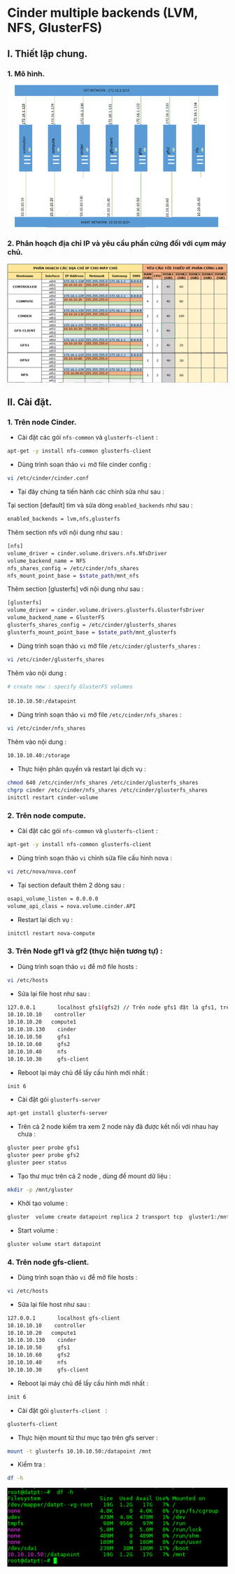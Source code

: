 # Cinder multiple backends (LVM, NFS, GlusterFS)

## I. Thiết lập chung.

### 1. Mô hình.

![multiple_backends-mohinh](/images/cinder/multiple_backends-mohinh.png)

### 2. Phân hoạch địa chỉ IP và yêu cầu phần cứng đối với cụm máy chủ.

![phanhoach-multiple](/images/cinder/phanhoach-multiple.png)

## II. Cài đặt.

### 1. Trên node Cinder.

- Cài đặt các gói `nfs-common` và `glusterfs-client` :

```sh
apt-get -y install nfs-common glusterfs-client 
```

- Dùng trình soạn thảo `vi` mở file cinder config :

```sh
vi /etc/cinder/cinder.conf 
```

- Tại đây chúng ta tiến hành các chỉnh sửa như sau :

Tại section [default] tìm và sửa dòng `enabled_backends` như sau :

```sh
enabled_backends = lvm,nfs,glusterfs
```

Thêm section nfs với nội dung như sau :

```sh
[nfs]
volume_driver = cinder.volume.drivers.nfs.NfsDriver
volume_backend_name = NFS
nfs_shares_config = /etc/cinder/nfs_shares
nfs_mount_point_base = $state_path/mnt_nfs 
```

Thêm section [glusterfs] với nội dung như sau :

```sh
[glusterfs]
volume_driver = cinder.volume.drivers.glusterfs.GlusterfsDriver
volume_backend_name = GlusterFS
glusterfs_shares_config = /etc/cinder/glusterfs_shares
glusterfs_mount_point_base = $state_path/mnt_glusterfs
```

- Dùng trình soạn thảo `vi` mở file `/etc/cinder/glusterfs_shares` :

```sh
vi /etc/cinder/glusterfs_shares
```

Thêm vào nội dung :

```sh
# create new : specify GlusterFS volumes

10.10.10.50:/datapoint
```

- Dùng trình soạn thảo `vi` mở file `/etc/cinder/nfs_shares` :

```sh
vi /etc/cinder/nfs_shares 
```

Thêm vào nội dung :

```sh
10.10.10.40:/storage 
```

- Thực hiện phân quyền và restart lại dịch vụ :

```sh
chmod 640 /etc/cinder/nfs_shares /etc/cinder/glusterfs_shares 
chgrp cinder /etc/cinder/nfs_shares /etc/cinder/glusterfs_shares 
initctl restart cinder-volume
```

### 2. Trên node compute.

- Cài đặt các gói `nfs-common` và `glusterfs-client` :

```sh
apt-get -y install nfs-common glusterfs-client 
```

- Dùng trình soạn thảo `vi` chỉnh sửa file cấu hình nova :

```sh
vi /etc/nova/nova.conf 
```

- Tại section default thêm 2 dòng sau :

```sh
osapi_volume_listen = 0.0.0.0
volume_api_class = nova.volume.cinder.API
```

- Restart lại dịch vụ :

```sh
initctl restart nova-compute 
```

### 3. Trên Node gf1 và gf2 (thực hiện tương tự) :

- Dùng trình soạn thảo `vi` để mở file hosts :

```sh
vi /etc/hosts
```

- Sửa lại file host như sau :

```sh
127.0.0.1       localhost gfs1(gfs2) // Trên node gfs1 đặt là gfs1, trên node gfs2 đặt là gfs2
10.10.10.10    controller
10.10.10.20   compute1
10.10.10.130    cinder
10.10.10.50     gfs1
10.10.10.60     gfs2
10.10.10.40     nfs
10.10.10.30     gfs-client
```

- Reboot lại máy chủ để lấy cấu hình mới nhất :

```sh
init 6
```

- Cài đặt gói `glusterfs-server`

```sh
apt-get install glusterfs-server
```

- Trên cả 2 node kiểm tra xem 2 node này đã được kết nối với nhau hay chưa :

```sh
gluster peer probe gfs1
gluster peer probe gfs2
gluster peer status
```

- Tạo thư mục trên cả 2 node , dùng để mount dữ liệu :

```sh
mkdir -p /mnt/gluster
```

- Khởi tạo volume :

```sh
gluster  volume create datapoint replica 2 transport tcp  gluster1:/mnt/gluster  gluster2:/mnt/gluster force
```

- Start volume :


```sh
gluster volume start datapoint
```

### 4. Trên node gfs-client.

- Dùng trình soạn thảo `vi` để mở file hosts :

```sh
vi /etc/hosts
```

- Sửa lại file host như sau :

```sh
127.0.0.1       localhost gfs-client
10.10.10.10    controller
10.10.10.20   compute1
10.10.10.130    cinder
10.10.10.50     gfs1
10.10.10.60     gfs2
10.10.10.40     nfs
10.10.10.30     gfs-client
```

- Reboot lại máy chủ để lấy cấu hình mới nhất :

```sh
init 6
```

- Cài đặt gói `glusterfs-client ` :

```sh
glusterfs-client 
```

- Thực hiện mount từ thư mục tạo trên gfs server :

```sh
mount -t glusterfs 10.10.10.50:/datapoint /mnt 
```

- Kiểm tra :

```sh
df -h 
```

![gfs-mount](/images/cinder/gfs-mount.png)